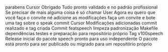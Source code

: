parabens
Cursor
 Obrigado Tudo pronto validado e no padrão profissional
Se precisar de mais alguma coisa é só chamar 
User
Agora eu quero que você faça o convite né adicione as modificações faça um convite e bote uma tag sobre o speak
commit
Cursor
 Modificações adicionadas commit realizado e tag criada
 Commit featspeech limpeza padronização Makefile dependências testes e preparação para repositório próprio
 Tag v100speech  Release inicial do pacote speech pronto para uso independente
O pacote está pronto para ser publicado ou migrado para um repositório próprio